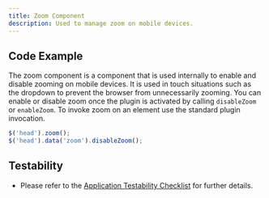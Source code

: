 ```yaml
---
title: Zoom Component
description: Used to manage zoom on mobile devices.
---
```


## Code Example

The zoom component is a component that is used internally to enable and disable zooming on mobile devices. It is used in touch situations such as the dropdown to prevent the browser from unnecessarily zooming. You can enable or disable zoom once the plugin is activated by calling `disableZoom` or `enableZoom`. To invoke zoom on an element use the standard plugin invocation.

```javascript
$('head').zoom();
$('head').data('zoom').disableZoom();
```

## Testability

- Please refer to the [Application Testability Checklist](https://design.infor.com/resources/application-testability-checklist) for further details.
